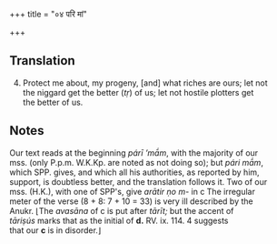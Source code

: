 +++
title = "०४ परि मां"

+++
## Translation
4. Protect me about, my progeny, \[and\] what riches are ours; let not  
the niggard get the better (*tṛ*) of us; let not hostile plotters get  
the better of us.

## Notes
Our text reads at the beginning *párī ’mā́m*, with the majority of our  
mss. (only P.p.m. W.K.Kp. are noted as not doing so); but *pári mā́m*,  
which SPP. gives, and which all his authorities, as reported by him,  
support, is doubtless better, and the translation follows it. Two of our  
mss. (H.K.), with one of SPP's, give *arātir ṇo m-* in c The irregular  
meter of the verse (8 + 8: 7 + 10 = 33) is very ill described by the  
Anukr. ⌊The *avasāna* of c is put after *tārīt;* but the accent of  
*tāriṣús* marks that as the initial of **d.** RV. ix. 114. 4 suggests  
that our **c** is in disorder.⌋
